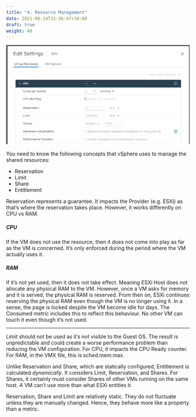 ```yaml
---
title: "4. Resource Management"
date: 2021-06-14T15:36:47+10:00
draft: true
weight: 40
---
```


![](2.1.4-fig-1.png)

You need to know the following concepts that vSphere uses to manage the shared resources:

- Reservation
- Limit
- Share
- Entitlement

Reservation represents a guarantee. It impacts the Provider (e.g. ESXi) as that’s where the reservation takes place. However, it works differently on CPU vs RAM. 

##### CPU

If the VM does not use the resource, then it does not come into play as far as the VM is concerned. It’s only enforced during the period where the VM actually uses it.

##### RAM

If it’s not yet used, then it does not take effect. Meaning ESXi Host does not allocate any physical RAM to the VM. However, once a VM asks for memory and it is served, the physical RAM is reserved. From then on, ESXi continues reserving the physical RAM even though the VM is no longer using it. In a sense, the page is locked despite the VM become idle for days. The Consumed metric includes this to reflect this behaviour. No other VM can touch it even though it’s not used.

---

Limit should not be used as it’s not visible to the Guest OS. The result is unpredictable and could create a worse performance problem than reducing the VM configuration. For CPU, it impacts the CPU Ready counter. For RAM, in the VMX file, this is sched.mem.max.

Unlike Reservation and Share, which are statically configured, Entitlement is calculated *dynamically*. It considers Limit, Reservation, and Shares. For Shares, it certainly must consider Shares of other VMs running on the same host. A VM can’t use more than what ESXi entitles it.

Reservation, Share and Limit are relatively static. They do not fluctuate unless they are manually changed. Hence, they behave more like a property than a metric.